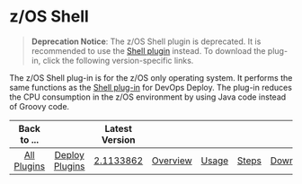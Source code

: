 
# z/OS Shell

> **Deprecation Notice**: The z/OS Shell plugin is deprecated. It is recommended to use the [Shell plugin](../Shell/README.md) instead.
To download the plug-in, click the following version-specific links.

The z/OS Shell plug-in is for the z/OS only operating system. It performs the same functions as the [Shell plug-in](https://urbancode.github.io/IBM-UCx-PLUGIN-DOCS/UCD/Shell/) for DevOps Deploy. The plug-in reduces the CPU consumption in the z/OS environment by using Java code instead of Groovy code.

|          Back to ...          |                                |                                                       Latest Version                                                        |||||
|:-----------------------------:|:------------------------------:|:---------------------------------------------------------------------------------------------------------------------------:| :---: | :---: | :---: | :---: |
| [All Plugins](../../index.md) | [Deploy Plugins](../README.md) | [2.1133862](https://raw.githubusercontent.com/UrbanCode/IBM-UCD-PLUGINS/main/files/java-shell/ucd-java-shell-2.1133862.zip) |[Overview](overview.md)|[Usage](usage.md)|[Steps](steps.md)|[Downloads](downloads.md)|
